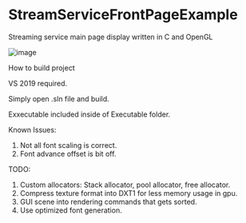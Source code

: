 # StreamServiceFrontPageExample
Streaming service main page display written in C and OpenGL

![image](https://user-images.githubusercontent.com/9837282/139688160-16610f10-1bf4-4723-adee-f18fc7f0f5ba.png)

How to build project

VS 2019 required.

Simply open .sln file and build.

Exxecutable included inside of Executable folder.

Known Issues:
1. Not all font scaling is correct.
2. Font advance offset is bit off.

TODO:
1. Custom allocators: Stack allocator, pool allocator, free allocator.
2. Compress texture format into DXT1 for less memory usage in gpu.
3. GUI scene into rendering commands that gets sorted.
4. Use optimized font generation.

